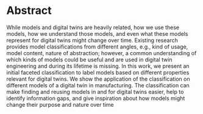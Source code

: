 # Abstract
While models and digital twins are heavily related, how we use these models, how we understand those models, and even what these models represent for digital twins might change over time. Existing research provides model classifications from
different angles, e.g., kind of usage, model content, nature of abstraction; however, a common understanding of which kinds of models could be useful and are used in digital twin engineering and during its lifetime is missing. In this work, we present an
initial faceted classification to label models based on different properties relevant for digital twins. We show the application of the classification on different models of a digital twin in manufacturing. The classification can make finding and reusing
models in and for digital twins easier, help to identify information gaps, and give inspiration about how models might change their purpose and nature over time
